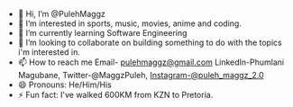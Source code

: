 - 👋 Hi, I’m @PulehMaggz
- 👀 I’m interested in sports, music, movies, anime and coding.
- 🌱 I’m currently learning Software Engineering
- 💞️ I’m looking to collaborate on building something to do with the topics i'm interested in.
- 📫 How to reach me Email- pulehmaggz@gmail.com LinkedIn-Phumlani Magubane, Twitter-@MaggzPuleh, Instagram-@puleh_maggz_2.0
- 😄 Pronouns: He/Him/His
- ⚡ Fun fact: I've walked 600KM from KZN to Pretoria.

<!---
PulehMaggz/PulehMaggz is a ✨ special ✨ repository because its `README.md` (this file) appears on your GitHub profile.
You can click the Preview link to take a look at your changes.
--->
